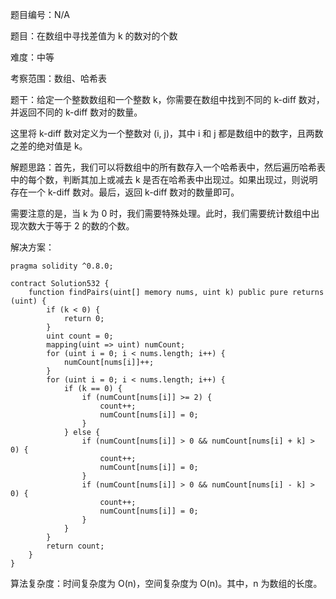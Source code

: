 题目编号：N/A

题目：在数组中寻找差值为 k 的数对的个数

难度：中等

考察范围：数组、哈希表

题干：给定一个整数数组和一个整数 k，你需要在数组中找到不同的 k-diff 数对，并返回不同的 k-diff 数对的数量。

这里将 k-diff 数对定义为一个整数对 (i, j)，其中 i 和 j 都是数组中的数字，且两数之差的绝对值是 k。

解题思路：首先，我们可以将数组中的所有数存入一个哈希表中，然后遍历哈希表中的每个数，判断其加上或减去 k 是否在哈希表中出现过。如果出现过，则说明存在一个 k-diff 数对。最后，返回 k-diff 数对的数量即可。

需要注意的是，当 k 为 0 时，我们需要特殊处理。此时，我们需要统计数组中出现次数大于等于 2 的数的个数。

解决方案：

```
pragma solidity ^0.8.0;

contract Solution532 {
    function findPairs(uint[] memory nums, uint k) public pure returns (uint) {
        if (k < 0) {
            return 0;
        }
        uint count = 0;
        mapping(uint => uint) numCount;
        for (uint i = 0; i < nums.length; i++) {
            numCount[nums[i]]++;
        }
        for (uint i = 0; i < nums.length; i++) {
            if (k == 0) {
                if (numCount[nums[i]] >= 2) {
                    count++;
                    numCount[nums[i]] = 0;
                }
            } else {
                if (numCount[nums[i]] > 0 && numCount[nums[i] + k] > 0) {
                    count++;
                    numCount[nums[i]] = 0;
                }
                if (numCount[nums[i]] > 0 && numCount[nums[i] - k] > 0) {
                    count++;
                    numCount[nums[i]] = 0;
                }
            }
        }
        return count;
    }
}
```

算法复杂度：时间复杂度为 O(n)，空间复杂度为 O(n)。其中，n 为数组的长度。